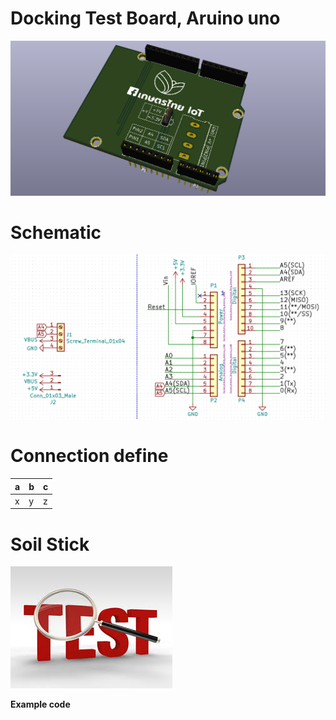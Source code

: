 # Docking Test Board, Aruino uno
![Image 1, Docking Test Board, Aruino uno](https://github.com/Chunlamin/SoilStick/blob/master/Docking%20Test%20Board%2C%20Aruino%20uno/Images/Docking%20Test%20Board%2C%20Aruino%20uno%203D.png)

# Schematic
![Image 1, Docking Test Board, Aruino uno, schematic](https://github.com/Chunlamin/SoilStick/blob/master/Docking%20Test%20Board%2C%20Aruino%20uno/Images/Docking%20Test%20Board%2C%20Aruino%20uno%20schematic.png)

# Connection define
| a | b | c |
| --- | --- | --- |
| x | y | z |

# Soil Stick
![Image 1, Docking Test Board, Aruino uno, soil stick](https://github.com/Chunlamin/SoilStick/blob/master/Docking%20Test%20Board%2C%20Aruino%20uno/Images/Docking%20Test%20Board%2C%20Aruino%20uno%20and%20soil%20stick.jpg)

**Example code**
